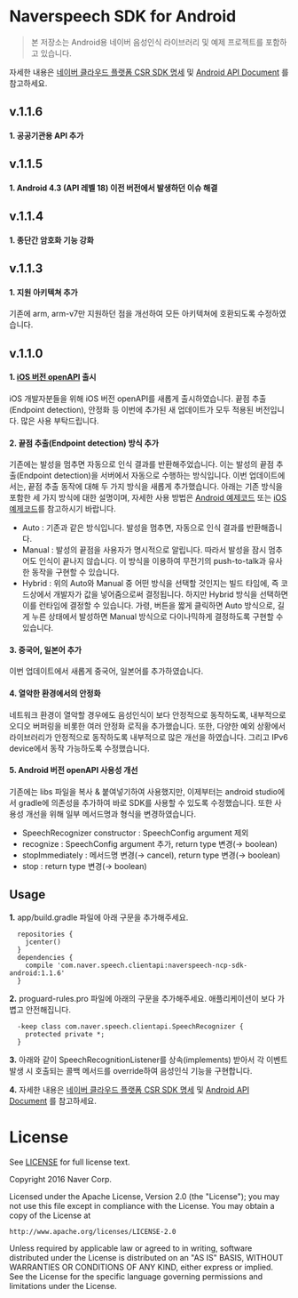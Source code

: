 # **Naverspeech SDK for Android**

> 본 저장소는 Android용 네이버 음성인식 라이브러리 및 예제 프로젝트를 포함하고 있습니다.

자세한 내용은 [네이버 클라우드 플랫폼 CSR SDK 명세](http://docs.ncloud.com/ko/naveropenapi_v3/speech/recognition-sdk.html) 및 [Android API Document](http://naver.github.io/naverspeech-sdk-android/) 를 참고하세요.

v.1.1.6
-------
#### 1. 공공기관용 API 추가 

v.1.1.5
-------
#### 1. Android 4.3 (API 레벨 18) 이전 버전에서 발생하던 이슈 해결

v.1.1.4
-------
#### 1. 종단간 암호화 기능 강화

v.1.1.3
-------------
#### 1. 지원 아키텍쳐 추가
기존에 arm, arm-v7만 지원하던 점을 개선하여 모든 아키텍쳐에 호환되도록 수정하였습니다.

v.1.1.0
-------------
#### 1. [iOS 버전 openAPI](https://github.com/naver/naverspeech-sdk-ios) 출시
iOS 개발자분들을 위해 iOS 버전 openAPI를 새롭게 출시하였습니다.
끝점 추출(Endpoint detection), 안정화 등 이번에 추가된 새 업데이트가 모두 적용된 버전입니다. 많은 사용 부탁드립니다.

#### 2. 끝점 추출(Endpoint detection) 방식 추가
기존에는 발성을 멈추면 자동으로 인식 결과를 반환해주었습니다. 이는 발성의 끝점 추출(Endpoint detection)을 서버에서 자동으로 수행하는 방식입니다. 이번 업데이트에서는, 끝점 추출 동작에 대해 두 가지 방식을 새롭게 추가했습니다. 아래는 기존 방식을 포함한 세 가지 방식에 대한 설명이며, 자세한 사용 방법은 [Android 예제코드](https://github.com/naver/naverspeech-sdk-android) 또는 [iOS 예제코드](https://github.com/naver/naverspeech-sdk-ios)를 참고하시기 바랍니다.
  * Auto : 기존과 같은 방식입니다. 발성을 멈추면, 자동으로 인식 결과를 반환해줍니다.
  * Manual : 발성의 끝점을 사용자가 명시적으로 알립니다. 따라서 발성을 잠시 멈추어도 인식이 끝나지 않습니다. 이 방식을 이용하여 무전기의 push-to-talk과 유사한 동작을 구현할 수 있습니다.
  * Hybrid : 위의 Auto와 Manual 중 어떤 방식을 선택할 것인지는 빌드 타임에, 즉 코드상에서 개발자가 값을 넣어줌으로써 결정됩니다. 하지만 Hybrid 방식을 선택하면 이를 런타임에 결정할 수 있습니다. 가령, 버튼을 짧게 클릭하면 Auto 방식으로, 길게 누른 상태에서 발성하면 Manual 방식으로 다이나믹하게 결정하도록 구현할 수 있습니다.

#### 3. 중국어, 일본어 추가
이번 업데이트에서 새롭게 중국어, 일본어를 추가하였습니다.

#### 4. 열악한 환경에서의 안정화
네트워크 환경이 열악할 경우에도 음성인식이 보다 안정적으로 동작하도록, 내부적으로 오디오 버퍼링을 비롯한 여러 안정화 로직을 추가했습니다.
또한, 다양한 예외 상황에서 라이브러리가 안정적으로 동작하도록 내부적으로 많은 개선을 하였습니다. 그리고 IPv6 device에서 동작 가능하도록 수정했습니다.

#### 5. Android 버전 openAPI 사용성 개선
기존에는 libs 파일을 복사 & 붙여넣기하여 사용했지만, 이제부터는 android studio에서 gradle에 의존성을 추가하여 바로 SDK를 사용할 수 있도록 수정했습니다. 또한 사용성 개선을 위해 일부 메서드명과 형식을 변경하였습니다.
  * SpeechRecognizer constructor : SpeechConfig argument 제외
  * recognize : SpeechConfig argument 추가, return type 변경(→ boolean)
  * stopImmediately : 메서드명 변경(→ cancel), return type 변경(→ boolean)
  * stop : return type 변경(→ boolean)

Usage
-------------
**1.** app/build.gradle 파일에 아래 구문을 추가해주세요.
```
  repositories {
    jcenter()
  }
  dependencies {
    compile 'com.naver.speech.clientapi:naverspeech-ncp-sdk-android:1.1.6'
  }
```
**2.** proguard-rules.pro 파일에 아래의 구문을 추가해주세요. 애플리케이션이 보다 가볍고 안전해집니다.
```
  -keep class com.naver.speech.clientapi.SpeechRecognizer {
    protected private *;
  }
```
**3.** 아래와 같이 SpeechRecognitionListener를 상속(implements) 받아서 각 이벤트 발생 시 호출되는 콜백 메서드를 override하여 음성인식 기능을 구현합니다.

**4.** 자세한 내용은 [네이버 클라우드 플랫폼 CSR SDK 명세](http://docs.ncloud.com/ko/naveropenapi_v3/speech/recognition-sdk.html) 및 [Android API Document](http://naver.github.io/naverspeech-sdk-android/) 를 참고하세요.


License
==

See [LICENSE](LICENSE) for full license text.

Copyright 2016 Naver Corp.

Licensed under the Apache License, Version 2.0 (the "License");
you may not use this file except in compliance with the License.
You may obtain a copy of the License at

    http://www.apache.org/licenses/LICENSE-2.0

Unless required by applicable law or agreed to in writing, software
distributed under the License is distributed on an "AS IS" BASIS,
WITHOUT WARRANTIES OR CONDITIONS OF ANY KIND, either express or implied.
See the License for the specific language governing permissions and
limitations under the License.

